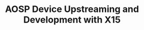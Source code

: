---
categories:
- bkk19
description: This session goes thru collaboration between TI, Linaro, Google and open
  source community in upstreaming and development of AOSP with TI Beagleboard X15
  platform .<br><br>We cover the various development phases including hardware and
  software requirements for a platform to be AOSP dev platform and review pros and
  challenges of X15 .&nbsp;<br>Will also review the status of features upstreamed
  and on going development towards future bootloader , kernel , pastry and associated
  external opensource projects.<br>Notes and commentsAOSP Development Boards are intended
  for both Android userspace and kernel development, as well and upstreaming patches<br><br>This
  proposal goes thru the path of exploring TI X15 as a AOSP reference platform and
  why the platform stands out from a plethora of available dev boards --&gt;Pre development
  of baseline thru LCR/LKFT on stable tags --&gt; Review SW/HW requirements and anticipate
  tactical/strategical challenges --&gt; Submit to AOSP gerrit and address review
  comments --&gt; Platform/manifest ready ? with expected functionality? --&gt; Ensure
  no regression thru triage support for expected project duration. --&gt; Future plan/
  Have plan for pastry,kernel migrations and collaborate across board on common feature
  development.
image:
  featured: 'true'
  path: /assets/images/featured-images/bkk19/BKK19-413.png
session_attendee_num: '6'
session_id: BKK19-413
session_room: 'Keynote Room (World Ballroom BC) '
session_slot:
  end_time: '2019-04-04 11:25:00'
  start_time: '2019-04-04 11:00:00'
session_speakers:
- speaker_bio: Automotive Infotainment, System Software, OMAP Platform Android Kernel
    Maintainer.
  speaker_company: TI
  speaker_image: /assets/images/speakers/bkk19/praneeth-bajjuri.jpg
  speaker_location: Dallas, Texas
  speaker_name: Praneeth Bajjuri
  speaker_position: Android Software Developer
  speaker_username: praneeth.bajjuri
- speaker_bio: ''
  speaker_company: Texas Instruments
  speaker_image: /assets/images/speakers/placeholder.jpg
  speaker_location: ''
  speaker_name: Mykhailo Sopiha
  speaker_position: Android OS Engineer
  speaker_username: mykhailo.sopiha
session_track: Android
tag: session
tags:
- Open Source Development
title: AOSP Device Upstreaming and Development with X15
---